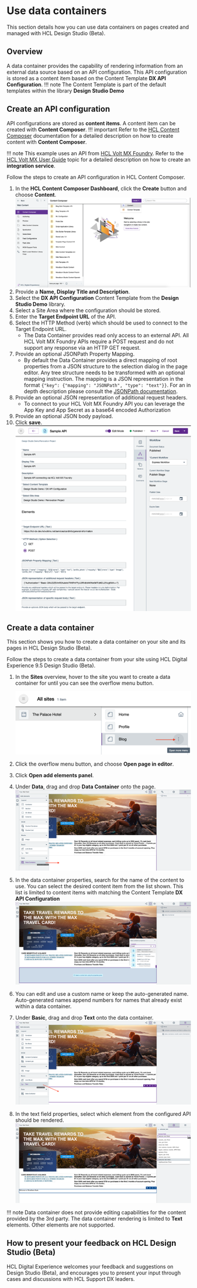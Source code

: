 # Use data containers

This section details how you can use data containers on pages created and managed with HCL Design Studio (Beta).

## Overview

A data container provides the capability of rendering information from an external data source based on an API configuration. This API configuration is stored as a content item based on the Content Template **DX API Configuration**.
!!! note
    The Content Template is part of the default templates within the library **Design Studio Demo**

## Create an API configuration
API configurations are stored as **content items**. A content item can be created with **Content Composer**.
!!! important
    Refer to the [HCL Content Composer](https://help.hcltechsw.com/digital-experience/9.5/content_composer/cont_comp_overview.html) documentation for a detailed description on how to create content with **Content Composer**.

!!! note
    This example uses an API from [HCL Volt MX Foundry](https://opensource.hcltechsw.com/volt-mx-docs/). Refer to the [HCL Volt MX User Guide](https://opensource.hcltechsw.com/volt-mx-docs/docs/documentation/Foundry/voltmx_foundry_user_guide/Content/Introduction.html) topic for a detailed description on how to create an **integration service**.

Follow the steps to create an API configuration in HCL Content Composer.

1. In the **HCL Content Composer Dashboard**, click the **Create** button and choose **Content**.
    ![HCL Content Composer Dashboard](../../../images/content_composer_dashboard.png)
2. Provide a **Name, Display Title and Description**.
3. Select the **DX API Configuration** Content Template from the **Design Studio Demo** library.
4. Select a Site Area where the configuration should be stored.
5. Enter the **Target Endpoint URL** of the API.
6. Select the HTTP Method (verb) which should be used to connect to the Target Endpoint URL.
    - The Data Container provides read only access to an external API. All HCL Volt MX Foundry APIs require a POST request and do not support any response via an HTTP GET request.
7. Provide an optional JSONPath Property Mapping.
    - By default the Data Container provides a direct mapping of root properties from a JSON structure to the selection dialog in the page editor. Any tree structure needs to be transformed with an optional mapping instruction. The mapping is a JSON representation in the format `{"key": {"mapping": "JSONPath", "type": "text"}}`. For an in depth description please consult the [JSONPath documentation](https://goessner.net/articles/JsonPath/index.html#e2).
8. Provide an optional JSON representation of additional request headers.
    - To connect to your HCL Volt MX Foundry API you can leverage the App Key and App Secret as a base64 encoded Authorization
9. Provide an optional JSON body payload.
10. Click **save**.
    ![HCL Content Composer Dashboard](../../../images/data_container_api_configuration.png)


## Create a data container

This section shows you how to create a data container on your site and its pages in HCL Design Studio (Beta).

Follow the steps to create a data container from your site using HCL Digital Experience 9.5 Design Studio (Beta).

1.  In the **Sites** overview, hover to the site you want to create a data container for until you can see the overflow menu button.

    ![Site overflow menu](../../../images/site_page_overflow_menu.png)

2.  Click the overflow menu button, and choose **Open page in editor**.
3.  Click **Open add elements panel**.
4.  Under **Data**, drag and drop **Data Container** onto the page.
    ![Drag Data Container](../../../images/page_editor_drag_datacontainer.png)
5.  In the data container properties, search for the name of the content to use. You can select the desired content item from the list shown. This list is limited to content items with matching the Content Template **DX API Configuration**
    ![Select API configuration](../../../images/page_editor_select_api_configuration.png)
6.  You can edit and use a custom name or keep the auto-generated name. Auto-generated names append numbers for names that already exist within a data container.
7. Under **Basic**, drag and drop **Text** onto the data container.
    ![Drag Text field](../../../images/page_editor_drag_textfield_datacontainer.png)
8. In the text field properties, select which element from the configured API should be rendered.
    ![Select API element](../../../images/page_editor_select_api_result.png)

!!! note
    Data container does not provide editing capabilities for the content provided by the 3rd party. The data container rendering is limited to **Text** elements. Other elements are not supported.

## How to present your feedback on HCL Design Studio (Beta)

HCL Digital Experience welcomes your feedback and suggestions on Design Studio (Beta), and encourages you to present your input through cases and discussions with HCL Support DX leaders.

